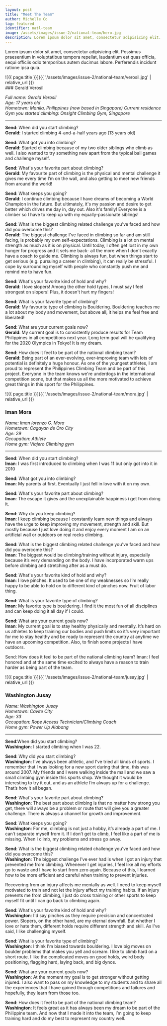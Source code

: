 ```yaml
---
layout: post
title: "Meet The Team"
author: Michelle Co
tag: featured
identifier: natl-team
image: /assets/images/issue-2/national-team/hero.jpg
description: Lorem ipsum dolor sit amet, consectetur adipisicing elit. Quis nostrum nesciunt odit molestias earum minima reprehenderit ipsa! Inventore nobis suscipit vel. Hic magni saepe voluptatem numquam, itaque impedit vel. Debitis!
---
```


Lorem ipsum dolor sit amet, consectetur adipisicing elit. Possimus praesentium in voluptatibus tempora repellat, laudantium est quas officia, sequi officiis odio temporibus autem ducimus labore. Perferendis incidunt ratione ipsa quia.


<!-- Verosil -->
<section markdown="1">
	
<div markdown="1">
![{{ page.title }}]({{ '/assets/images/issue-2/national-team/verosil.jpg' | relative_url }})
</div>

<div markdown="1">
### Gerald Verosil

*Full name: Gerald Verosil  
Age: 17 years old  
Hometown: Manila, Philippines (now based in Singapore)
Current residence  
Gym you started climbing: Onsight Climbing Gym, Singapore*

***

**Send**: When did you start climbing?  
**Gerald**: I started climbing 4-and-a-half years ago (13 years old)  

**Send**: What got you into climbing?  
**Gerald**: Started climbing because of my two older siblings who climb as well. I also wanted to try something new apart from the typical ball games and challenge myself.  

**Send**: What's your favorite part about climbing?  
**Gerald**: My favourite part of climbing is the physical and mental challenge it gives me every time I’m on the wall, and also getting to meet new friends from around the world!

**Send**: What keeps you going?  
**Gerald**: I continue climbing because I have dreams of becoming a World Champion in the future. But ultimately, it's my passion and desire to get better which drives me day in, day out. Also it's family! Everyone is a climber so I have to keep up with my equally-passionate siblings! 

**Send**: What is the biggest climbing related challenge you've faced and how did you overcome this?  
**Gerald**: The biggest challenge I've faced in climbing so far and am still facing, is probably my own self-expectations. Climbing is a lot on mental strength as much as it is on physical. Until today, I often get lost in my own hunger for progress and it sets me back- all the more when I don't exactly have a coach to guide me. Climbing is always fun, but when things start to get serious (e.g. pursuing a career in climbing), it can really be stressful. I cope by surrounding myself with people who constantly push me and remind me to have fun.

**Send**: What's your favorite kind of hold and why?  
**Gerald**: I love slopers! Among the other hold types, I must say I feel strongest on slopers! Plus, it doesn't hurt my fingers!

**Send**: What is your favorite type of climbing?  
**Gerald**: My favourite type of climbing is Bouldering. Bouldering teaches me a lot about my body and movement, but above all, it helps me feel free and liberated! 

**Send**: What are your current goals now?  
**Gerald**: My current goal is to consistently produce results for Team Philippines in all competitions next year. Long term goal will be qualifying for the 2020 Olympics in Tokyo! It is my dream.

**Send**: How does it feel to be part of the national climbing team?  
**Gerald**: Being part of an ever-evolving, ever-improving team with lots of potential is definitely a huge honour. As one of the youngest athletes, I am proud to represent the Philippines Climbing Team and be part of this project. Everyone in the team knows we're underdogs in the international competition scene, but that makes us all the more motivated to achieve great things in this sport for the Philippines.


</div>

</section>

<!-- Jusay -->
<section markdown="1">
<div markdown="1">
![{{ page.title }}]({{ '/assets/images/issue-2/national-team/mora.jpg' | relative_url }})
</div>
	
<div markdown="1">

### Iman Mora

*Name: Iman lorenzo G. Mora  
Hometown: Cagayan de Oro City  
Age: 29  
Occupation: Athlete  
Home gym: Viajero Climbing gym*

***

**Send**: When did you start climbing?  
**Iman**: I was first introduced to climbing when I was 11 but only got into it in 2010 

**Send**: What got you into climbing?   
**Iman**: My parents at first. Eventually I just fell in love with it on my own.

**Send**: What's your favorite part about climbing?  
**Iman**: The escape it gives and the unexplainable happiness i get from doing it.

**Send**: Why do you keep climbing?  
**Iman**: I keep climbing because I constantly learn new things and always have the urge to keep improving my movement, strength and skill. But mostly because I just love doing it and enjoy every moment I am on an artificial wall or outdoors on real rocks climbing.

**Send**: What is the biggest climbing related challenge you've faced and how did you overcome this?  
**Iman**: The biggest would be climbing/training without injury, especially because it’s very demanding on the body. I have incorporated warm ups before climbing and stretching after as a must do.

**Send**: What's your favorite kind of hold and why?  
**Iman**: I love pinches. It used to be one of my weaknesses so I’m really happy to be able to hold on to different kind of pinches now. Fruit of labor thing.

**Send**: What is your favorite type of climbing?  
**Iman**: My favorite type is bouldering. I find it the most fun of all disciplines and can keep doing it all day if I could.

**Send**: What are your current goals now?  
**Iman**: My current goal is to stay healthy physically and mentally. It’s hard on us athletes to keep training our bodies and push limits so it’s very important for me to stay healthy and be ready to represent the country at anytime we have an upcoming competition. Also, to finish some projects I have outdoors.

Send: How does it feel to be part of the national climbing team?
Iman: I feel honored and at the same time excited to always have a reason to train harder as being part of the team.


</div>
</section>

<!-- Jusay -->
<section markdown="1">
<div markdown="1">
![{{ page.title }}]({{ '/assets/images/issue-2/national-team/jusay.jpg' | relative_url }})
</div>

<div markdown="1">

### Washington Jusay

*Name: Washington Jusay  
Hometown: Cavite City  
Age: 33  
Occupation: Rope Access Technician/Climbing Coach  
Home gym:  Power Up Alabang*

***

**Send**:When did you start climbing?  
**Washington**: I started climbing when I was 22.

**Send**: Why did you start climbing?  
**Washington**: I’ve always been athletic, and I’ve tried all kinds of sports. I remember that I was looking for a new sport during that time, this was around 2007. My friends and I were walking inside the mall and we saw a small climbing gym inside this sports shop. We thought it would be interesting to try it out, and as an athlete I’m always up for a challenge. That’s how it all began.

**Send**: What's your favorite part about climbing?  
**Washington**: The best part about climbing is that no matter how strong you get, there will always be a problem or route that will give you a greater challenge. There is always a channel for growth and improvement.

**Send**: What keeps you going?  
**Washington**: For me, climbing is not just a hobby, it’s already a part of me. I can’t separate myself from it. If I don’t get to climb, I feel like a part of me is missing. When I climb, my problems and stress go away.

**Send**: What is the biggest climbing related challenge you've faced and how did you overcome this?  
**Washington**: The biggest challenge I’ve ever had is when I got an injury that prevented me from climbing. Whenever I get injuries, I feel like all my efforts go to waste and I have to start from zero again. Because of this, I learned how to be more efficient and careful when training to prevent injuries.

Recovering from an injury affects me mentally as well. I need to keep myself motivated to train and not let the injury affect my training habits. If an injury prevents me from climbing, I just do cross training or other sports to keep myself fit until I can go back to climbing again.

**Send**: What's your favorite kind of hold and why?  
**Washington**: I'd say pinches as they require precision and concentrated power. Slopers, on the other hand, are my eternal downfall. But whether I love or hate them, different holds require different strength and skill. As I've said, I like challenging myself.

**Send**: What is your favorite type of climbing?  
**Washington**: I think I'm biased towards bouldering. I love big moves on boulder problems that makes you yell and scream. I like to climb hard on a short route. I like the complicated moves on good holds, weird body positioning, flagging hard, laying back, and big dynos.
 
**Send**: What are your current goals now?  
**Washington**: At the moment my goal is to get stronger without getting injured. I also want to pass on my knowledge to my students and to share all the experiences that I have gained through competitions and failures and hopefully, they learn from those too.

**Send**: How does it feel to be part of the national climbing team?  
**Washington**: It feels great as it has always been my dream to be part of the Philippine team. And now that I made it into the team, I’m going to keep training hard and do my best to represent my country well.


</div>
</section>